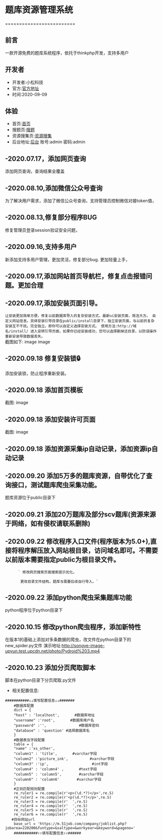 # 题库资源管理系统
=========================
## 前言

一款开源免费的题库系统程序，依托于thinkphp开发，支持多用户
## 开发者
* 开发者:小松科技
* 官方:[官方地址](http://zy.xskj.store)
* 时间:2020-09-09
## 体验
* 首页:[首页](http://zy.xskj.store)
* 搜题页:[搜题](http://zy.xskj.store/public/index.php/search/search/searchindex.html)
* 资源搜集页:[资源搜集](http://zy.xskj.store/public/index.php/collect.html)
* 后台地址:[后台](http://zy.xskj.store/public/index.php/adminlogin.html)
  账号:admin
  密码:admin
## -2020.07.17，添加网页查询

添加网页查询，查询结果全覆盖

## -2020.08.10,添加微信公众号查询

为了解决用户需求，添加了微信公众号查询，支持管理员控制微信对接token值，

## -2020.08.13,修复部分程序BUG

修复管理员登录session验证安全问题，

## -2020.09.16,支持多用户

新添加支持多用户管理，更加灵活，修复部分bug. 更加轻量上手，

## -2020.09.17,添加网站首页导航栏，修复点击报错问题。更加合理

## -2020.09.17,添加安装页面引导。

`让安装更加简单方便，修复以前数据库导入的复杂安装方式，最新ui安装页面，简洁大方。 自定义网站信息。具体安装引导目录在public/install目录下，独立安装页面，与以前的复杂安装互不干扰。完全独立。即你可以自定义选择安装方式。 使用方法:http://域名/install/ 进入安转引导页面，如果你已经安装成功，您可以选择删掉还目录，以防误操作重新安装导致数据丢失。 `<br>截图如下: image image

## -2020.09.18 修复安装锁🔒

添加安装锁，防止程序重新安装。
## -2020.09.18 添加首页模板

截图: image

## -2020.09.18 添加安装许可页面

截图: image

## -2020.09.18 添加资源采集ip自动记录，添加资源ip自动记录

## -2020.09.20 添加5万多的题库资源，自带优化了查询接口，测试题库爬虫采集功能。

题库资源位于public目录下

## -2020.09.21 添加20万题库及部分scv题库(资源来源于网络，如有侵权请联系删除)

## -2020.09.22 修改程序入口文件(程序版本为5.0+),直接将程序解压放入网站根目录，访问域名即可。不需要以前版本需要指定public为根目录文件。

          ` 修改网页搜索页面搜索提示优化。

           更改目录文件结构，题库与需要后续自行导入。`
## -2020.09.22 添加python爬虫采集题库功能
python程序位于python目录下

## -2020.10.15 修改python爬虫程序，添加新特性
在版本1的基础上添加对多条数据的爬虫，改文件在python目录下的new_spider.py文件
演示地址:http://songye-image-upyun.test.upcdn.net/photo/Pydroid%203.mp4
## -2020.10.23  添加分页爬取脚本
  脚本在python目录下分页爬取.py文件
* 相关配置信息:
```
###########↓↓填写配置信息↓↓#######
	#数据库配置
	dict = {
	"host" : 'localhost',       #数据库地址
	"username" :'root',       #数据库用户名
	"password" :'',               #数据库密码
    "database" : 'question' #选择数据库名
	}
	#数据表及字段配置
	table = {
	"name" :'xs_other',
	"column1" : 'title',       #varchar字段
	"column2" :'picture_ink',          #varchar字段
	"column3" :'ip',                    #int字段
    "column4" : 'column4' ,       #text字段
    "column5" : 'column5',        #varchar字段
    "column6" : 'column6'        #varchar字段
	}
	#正则匹配规则配置
	re_ruler1 = re.compile(r'<p>(\d.*?)</p>',re.S)
	re_ruler2 = re.compile(r'<p(\d.*?)</p>',re.S)
	re_ruler3 = re.compile(r'  ',re.S)
	re_ruler4 = re.compile(r'  ',re.S)
	re_ruler5 = re.compile(r'  ',re.S)
	re_ruler6 = re.compile(r'  ',re.S)
   #目标网站url
	base_url = 'https://m.51job.com/company/joblist.php?jobarea=220200&funtype=&saltype=&workyear=&keyword=&pageno='
	###########↑↑填写配置信息↑↑######
	
```
